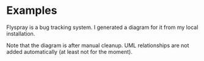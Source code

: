 Examples
========

Flyspray is a bug tracking system. I generated a diagram for it from my local installation.

Note that the diagram is after manual cleanup. UML relationships are not added automatically (at least not for the moment).
